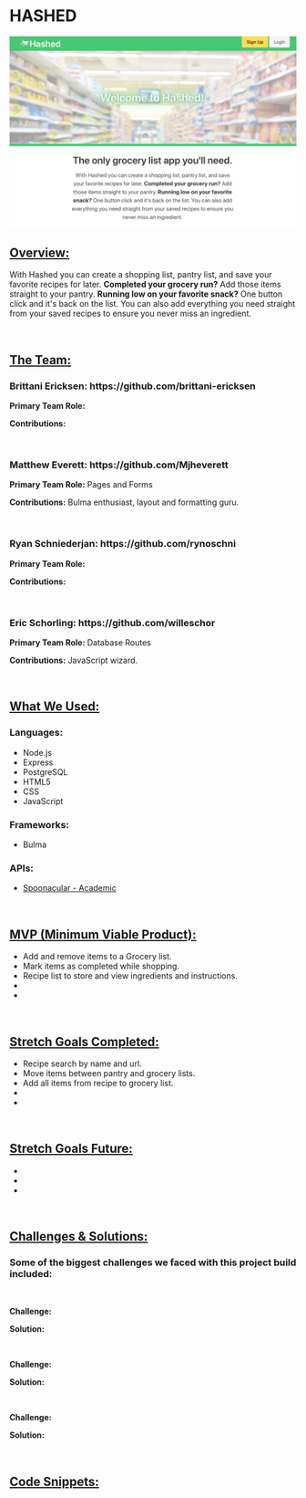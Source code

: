 <h1>HASHED</h1>
<img src="public/images/Main-Page.png">

<h2><u>Overview:</u></h2>
<p>With Hashed you can create a shopping list, pantry list, and save your favorite recipes for later. <strong>Completed your grocery run?</strong> Add those items straight to your pantry. <strong>Running low on your favorite snack?</strong> One button click and it's back on the list. You can also add everything you need straight from your saved recipes to ensure you never miss an ingredient.</p>
<br>
    
<h2><u>The Team:</u></h2>
<h3>Brittani Ericksen: https://github.com/brittani-ericksen</h3>
<p><b>Primary Team Role:</b> </p>
<p><b>Contributions:</b> </p>
<br>
<h3>Matthew Everett: https://github.com/Mjheverett</h3>
<p><b>Primary Team Role:</b> Pages and Forms</p>
<p><b>Contributions:</b> Bulma enthusiast, layout and formatting guru.</p>
<br>
<h3>Ryan Schniederjan: https://github.com/rynoschni</h3>
<p><b>Primary Team Role:</b> </p>
<p><b>Contributions:</b> </p>
<br>
<h3>Eric Schorling: https://github.com/willeschor</h3>
<p><b>Primary Team Role:</b> Database Routes</p>
<p><b>Contributions:</b> JavaScript wizard.</p>
<br>

<h2><u>What We Used:</u></h2>
<h3>Languages:</h3>
<ul>
    <li>Node.js</li>
    <li>Express</li>
    <li>PostgreSQL</li>
    <li>HTML5</li>
    <li>CSS</li>
    <li>JavaScript</li>
</ul>
<h3>Frameworks:</h3>
<ul>
    <li>Bulma</li>
</ul>
<h3>APIs:</h3>
<ul>
    <li><a href="https://spoonacular.com/food-api">Spoonacular - Academic</a></li>
</ul>
<br>

<h2><u>MVP (Minimum Viable Product):</u></h2>
<ul>
    <li>Add and remove items to a Grocery list.</li>
    <li>Mark items as completed while shopping.</li>
    <li>Recipe list to store and view ingredients and instructions.</li>
    <li></li>
    <li></li>
</ul>
<br>

<h2><u>Stretch Goals Completed:</u></h2>
<ul>
    <li>Recipe search by name and url.</li>
    <li>Move items between pantry and grocery lists.</li>
    <li>Add all items from recipe to grocery list.</li>
    <li></li>
    <li></li>
</ul>
<br>

<h2><u>Stretch Goals Future:</u></h2>
<ul>
    <li></li>
    <li></li>
    <li></li>
</ul>
<br>

<h2><u>Challenges & Solutions:</u></h2>
<h3>Some of the biggest challenges we faced with this project build included:</h2>
<br>
<p><b>Challenge:</b> </p>
<p><b>Solution:</b> </p>
<br>
<p><b>Challenge:</b> </p>
<p><b>Solution:</b> </p>
<br>
<p><b>Challenge:</b> </p>
<p><b>Solution:</b> </p>
<br>
    
<h2><u>Code Snippets:</u></h2>

<h4></h4>

``` javascript

```
<br>
<h4></h4>

``` javascript

```
<br>
<h4></h4>

``` javascript

```
